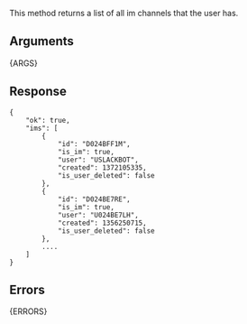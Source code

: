 
This method returns a list of all im channels that the user has.


## Arguments

{ARGS}


## Response

	{
	    "ok": true,
	    "ims": [
	        {
	            "id": "D024BFF1M",
	            "is_im": true,
	            "user": "USLACKBOT",
        	    "created": 1372105335,
        	    "is_user_deleted": false
        	},
	        {
	            "id": "D024BE7RE",
	            "is_im": true,
	            "user": "U024BE7LH",
	            "created": 1356250715,
	            "is_user_deleted": false
	        },
	        ....
	    ]
	}


## Errors

{ERRORS}
